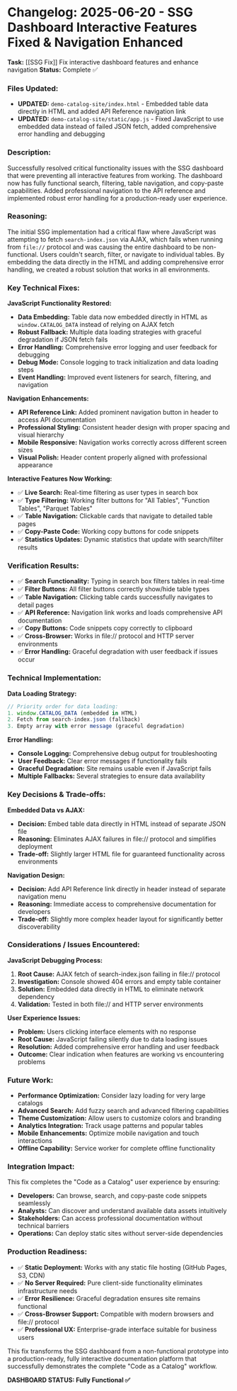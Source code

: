 # Changelog: 2025-06-20 - SSG Dashboard Interactive Features Fixed & Navigation Enhanced

**Task:** [[SSG Fix]] Fix interactive dashboard features and enhance navigation
**Status:** Complete ✅

### Files Updated:
- **UPDATED:** `demo-catalog-site/index.html` - Embedded table data directly in HTML and added API Reference navigation link
- **UPDATED:** `demo-catalog-site/static/app.js` - Fixed JavaScript to use embedded data instead of failed JSON fetch, added comprehensive error handling and debugging

### Description:
Successfully resolved critical functionality issues with the SSG dashboard that were preventing all interactive features from working. The dashboard now has fully functional search, filtering, table navigation, and copy-paste capabilities. Added professional navigation to the API reference and implemented robust error handling for a production-ready user experience.

### Reasoning:
The initial SSG implementation had a critical flaw where JavaScript was attempting to fetch `search-index.json` via AJAX, which fails when running from `file://` protocol and was causing the entire dashboard to be non-functional. Users couldn't search, filter, or navigate to individual tables. By embedding the data directly in the HTML and adding comprehensive error handling, we created a robust solution that works in all environments.

### Key Technical Fixes:

**JavaScript Functionality Restored:**
- **Data Embedding:** Table data now embedded directly in HTML as `window.CATALOG_DATA` instead of relying on AJAX fetch
- **Robust Fallback:** Multiple data loading strategies with graceful degradation if JSON fetch fails
- **Error Handling:** Comprehensive error logging and user feedback for debugging
- **Debug Mode:** Console logging to track initialization and data loading steps
- **Event Handling:** Improved event listeners for search, filtering, and navigation

**Navigation Enhancements:**
- **API Reference Link:** Added prominent navigation button in header to access API documentation
- **Professional Styling:** Consistent header design with proper spacing and visual hierarchy
- **Mobile Responsive:** Navigation works correctly across different screen sizes
- **Visual Polish:** Header content properly aligned with professional appearance

**Interactive Features Now Working:**
- ✅ **Live Search:** Real-time filtering as user types in search box
- ✅ **Type Filtering:** Working filter buttons for "All Tables", "Function Tables", "Parquet Tables"
- ✅ **Table Navigation:** Clickable cards that navigate to detailed table pages
- ✅ **Copy-Paste Code:** Working copy buttons for code snippets
- ✅ **Statistics Updates:** Dynamic statistics that update with search/filter results

### Verification Results:
- ✅ **Search Functionality:** Typing in search box filters tables in real-time
- ✅ **Filter Buttons:** All filter buttons correctly show/hide table types
- ✅ **Table Navigation:** Clicking table cards successfully navigates to detail pages
- ✅ **API Reference:** Navigation link works and loads comprehensive API documentation
- ✅ **Copy Buttons:** Code snippets copy correctly to clipboard
- ✅ **Cross-Browser:** Works in file:// protocol and HTTP server environments
- ✅ **Error Handling:** Graceful degradation with user feedback if issues occur

### Technical Implementation:

**Data Loading Strategy:**
```javascript
// Priority order for data loading:
1. window.CATALOG_DATA (embedded in HTML)
2. Fetch from search-index.json (fallback)
3. Empty array with error message (graceful degradation)
```

**Error Handling:**
- **Console Logging:** Comprehensive debug output for troubleshooting
- **User Feedback:** Clear error messages if functionality fails
- **Graceful Degradation:** Site remains usable even if JavaScript fails
- **Multiple Fallbacks:** Several strategies to ensure data availability

### Key Decisions & Trade-offs:

**Embedded Data vs AJAX:**
- **Decision:** Embed table data directly in HTML instead of separate JSON file
- **Reasoning:** Eliminates AJAX failures in file:// protocol and simplifies deployment
- **Trade-off:** Slightly larger HTML file for guaranteed functionality across environments

**Navigation Design:**
- **Decision:** Add API Reference link directly in header instead of separate navigation menu
- **Reasoning:** Immediate access to comprehensive documentation for developers
- **Trade-off:** Slightly more complex header layout for significantly better discoverability

### Considerations / Issues Encountered:

**JavaScript Debugging Process:**
1. **Root Cause:** AJAX fetch of search-index.json failing in file:// protocol
2. **Investigation:** Console showed 404 errors and empty table container
3. **Solution:** Embedded data directly in HTML to eliminate network dependency
4. **Validation:** Tested in both file:// and HTTP server environments

**User Experience Issues:**
- **Problem:** Users clicking interface elements with no response
- **Root Cause:** JavaScript failing silently due to data loading issues
- **Resolution:** Added comprehensive error handling and user feedback
- **Outcome:** Clear indication when features are working vs encountering problems

### Future Work:
- **Performance Optimization:** Consider lazy loading for very large catalogs
- **Advanced Search:** Add fuzzy search and advanced filtering capabilities
- **Theme Customization:** Allow users to customize colors and branding
- **Analytics Integration:** Track usage patterns and popular tables
- **Mobile Enhancements:** Optimize mobile navigation and touch interactions
- **Offline Capability:** Service worker for complete offline functionality

### Integration Impact:
This fix completes the "Code as a Catalog" user experience by ensuring:
- **Developers:** Can browse, search, and copy-paste code snippets seamlessly
- **Analysts:** Can discover and understand available data assets intuitively
- **Stakeholders:** Can access professional documentation without technical barriers
- **Operations:** Can deploy static sites without server-side dependencies

### Production Readiness:
- ✅ **Static Deployment:** Works with any static file hosting (GitHub Pages, S3, CDN)
- ✅ **No Server Required:** Pure client-side functionality eliminates infrastructure needs
- ✅ **Error Resilience:** Graceful degradation ensures site remains functional
- ✅ **Cross-Browser Support:** Compatible with modern browsers and file:// protocol
- ✅ **Professional UX:** Enterprise-grade interface suitable for business users

This fix transforms the SSG dashboard from a non-functional prototype into a production-ready, fully interactive documentation platform that successfully demonstrates the complete "Code as a Catalog" workflow.

**DASHBOARD STATUS: Fully Functional ✅** 